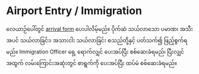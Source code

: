 # Airport Entry / Immigration

လေယာဉ်ပေါ်တွင် [arrival form](https://www.cbp.gov/travel/clearing-cbp/traveler-entry-form) ပေးပါလိမ့်မည်။  ပိုက်ဆံ​ သယ်လာသော ပမာဏ၊ အသီး အပင် သယ်လာခြင်း၊ အသားငါး သယ်လာခြင်း စသည်တို့နှင့် ပတ်သက်၍ ဖြည့်စွက်ရမည်။ Immigration Officer ရှေ့ ရောက်လျှင် ပေးအပ်ပြီး စစ်ဆေးခံရမည်၊ ပြီးလျှင် အထွက် လမ်းကြောင်းအဆုံးတွင် စာရွက်ကို ပေးအပ်ပြီး ထပ်မံ စစ်ဆေးခံရမည်။
